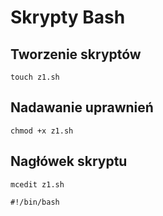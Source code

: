 # Skrypty Bash
## Tworzenie skryptów
``` 
touch z1.sh
``` 
## Nadawanie uprawnień
```
chmod +x z1.sh
``` 
## Nagłówek skryptu
``` 
mcedit z1.sh
``` 
``` 
#!/bin/bash
``` 
